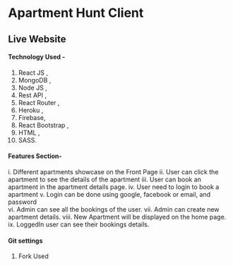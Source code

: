 # Apartment Hunt Client

## Live Website 

#### Technology Used -


1. React JS ,
2. MongoDB , 
3. Node JS , 
4. Rest API , 
5. React Router ,
6. Heroku , 
7. Firebase, 
8. React Bootstrap , 
9. HTML , 
10. SASS.


#### Features Section-

i.	Different apartments showcase on the Front Page 
ii.	User can click the apartment to see the details of the apartment 
iii.	User can book an apartment in the apartment details page. 
iv.	User need to login to book a apartment 
v.	Login can be done using google, facebook or email, and password  
vi.	Admin can see all the bookings of the user. 
vii.	Admin can create new apartment details. 
viii.	New Apartment will be displayed on the home page. 
ix.	LoggedIn user can see their bookings details. 


#### Git settings

1. Fork Used
